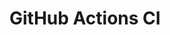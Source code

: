 # GitHub Actions CI





































































































































































































































































































































































































